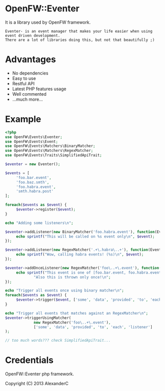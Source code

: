 OpenFW::Eventer
===============

It is a library used by OpenFW framework.

    Eventer- is an event manager that makes your life easier when using event driven development.
    There are a lot of libraries doing this, but not that beautifully ;)


Advantages
==========

 - No dependencies
 - Easy to use
 - Restful API
 - Latest PHP features usage
 - Well commented
 - ...much more...

Example
=======

```php
<?php
use OpenFW\Events\Eventer;
use OpenFW\Events\Event;
use OpenFW\Events\Matchers\BinaryMatcher;
use OpenFW\Events\Matchers\RegexMatcher;
use OpenFW\Events\Traits\SimplifiedApiTrait;

$eventer = new Eventer();

$events = [
     'foo.bar.event',
     'foo.baz.smth',
     'foo.habra.event',
     'smth.habra.post'
];

foreach($events as $event) {
     $eventer->register($event);
}

echo "Adding some listeners\n";

$eventer->addListener(new BinaryMatcher('foo.habra.event'), function(Event $event) {
     echo sprintf("This will be called on %s event only\n", $event);
});

$eventer->addListener(new RegexMatcher('.+\.habra\..+'), function(Event $event) {
     echo sprintf("Wow, calling habra events! (%s)\n", $event);
});

$eventer->addOnceListener(new RegexMatcher('foo\..+\.event'), function(Event $event) {
     echo sprintf("This event is one of [foo.bar.event, foo.habra.event] -> %s. ", $event),
             "Also this is thrown only once!\n";
});

echo "Trigger all events once using binary matcher\n";
foreach($events as $event) {
     $eventer->trigger($event, ['some', 'data', 'provided', 'to', 'each', 'listener']);
}

echo "Trigger all events that matches against an RegexMatcher\n";
$eventer->triggerUsingMatcher(
             new RegexMatcher('foo\..+\.event'),
             ['some', 'data', 'provided', 'to', 'each', 'listener']
);

// too much words??? check SimplifiedApiTrait...
```

Credentials
===========
OpenFW::Eventer php framework.

Copyright (C) 2013  AlexanderC
